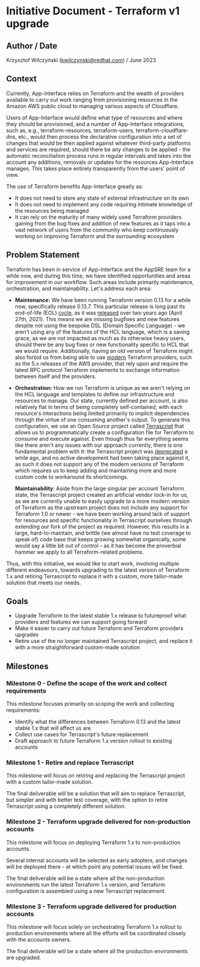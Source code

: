 # Initiative Document - Terraform v1 upgrade

## Author / Date

Krzysztof Wilczyński ([kwilczynski@redhat.com][author]) / June 2023

## Context

Currently, App-Interface relies on Terraform and the wealth of providers available to carry out work ranging from
provisioning resources in the Amazon AWS public cloud to managing various aspects of Cloudflare.

Users of App-Interface would define what type of resources and where they should be provisioned, and a number of
App-Interface integrations, such as, e.g., terraform-resources, terraform-users, terraform-cloudflare-dns, etc., would
then process the declarative configuration into a set of changes that would be then applied against whatever third-party
platforms and services are required, should there be any changes to be applied - the automatic reconciliation process
runs in regular intervals and takes into the account any additions, removals or updates for the resources App-Interface
manages. This takes place entirely transparently from the users' point of view.

The use of Terraform benefits App-Interface greatly as:

- It does not need to store any state of external infrastructure on its own
- It does not need to implement any code requiring intimate knowledge of the resources being managed
- It can rely on the maturity of many widely used Terraform providers gaining from the bug fixes and addition
  of new features as it taps into a vast network of users from the community who keep continuously working on
  improving Terraform and the surrounding ecosystem

## Problem Statement

Terraform has been in service of App-Interface and the AppSRE team for a while now, and during this time, we have
identified opportunities and areas for improvement in our workflow. Such areas include primarily maintenance,
orchestration, and maintainability. Let's address each area:

- **Maintenance:** We have been running Terraform version 0.13 for a while now, specifically release 0.13.7. This
  particular release is long past its end-of-life (EOL) [cycle][hashicorp-eol], as it was [released][terraform-release]
  over two years ago (April 27th, 2021). This means we are missing bugfixes and new features despite not using the
  bespoke DSL (Domain Specific Language) - we aren't using any of the features of the HCL language, which is a saving
  grace, as we are not impacted as much as its otherwise heavy users, should there be any bug fixes or new functionality
  specific to HCL that we would require. Additionally, having an old version of Terraform might also forbid us from
  being able to use [modern][terraform-promise] Terraform providers, such as the 5.x releases of the AWS provider, that
  rely upon and require the latest RPC protocol Terraform implements to exchange information between itself and the
  providers.

- **Orchestration:** How we run Terraform is unique as we aren't relying on the HCL language and templates to define our
  infrastructure and resources to manage. Our state, currently defined per account, is also relatively flat in terms of
  being completely self-contained, with each resource's interactions being limited primarily to implicit dependencies
  through the virtue of one consuming another's output. To generate this configuration, we use an Open Source project
  called [Terrascript][terrascript-github] that allows us to programmatically create a configuration file for Terraform
  to consume and execute against. Even though thus far everything seems like there aren't any issues with our approach
  currently, there is one fundamental problem with it: the Terrascript project was [deprecated][terrascript-deprecated]
  a while ago, and no active development had been taking place against it, as such it does not support any of the modern
  versions of Terraform which requires us to keep adding and maintaining more and more custom code to workaround its
  shortcomings.

  **Maintainability**: Aside from the large singular per account Terraform state, the Terrascript project created an
  artificial vendor lock-in for us, as we are currently unable to easily upgrade to a more modern version of Terraform
  as the upstream project does not include any support for Terraform 1.0 or newer - we have been working around lack of
  support for resources and specific functionality in Terrascript ourselves through extending our fork of the project as
  required. However, this results in a large, hard-to-maintain, and brittle (we almost have no test coverage to speak
  of) code base that keeps growing somewhat organically, some would say a little bit out of control - as it has become
  the proverbial hammer we apply to all Terraform-related problems.

Thus, with this initiative, we would like to start work, involving multiple different endeavours, towards upgrading to
the latest version of Terraform 1.x and retiring Terrascript to replace it with a custom, more tailor-made solution that
meets our needs.

## Goals

- Upgrade Terraform to the latest stable 1.x release to futureproof what providers and features we can support going forward
- Make it easier to carry out future Terraform and Terraform providers upgrades
- Retire use of the no longer maintained Terrascript project, and replace it with a more straightforward custom-made solution

## Milestones

### Milestone 0 - Define the scope of the work and collect requirements

This milestone focuses primarily on scoping the work and collecting requirements:

- Identify what the differences between Terraform 0.13 and the latest stable 1.x that will affect us are
- Collect use cases for Terrascript's future replacement
- Draft approach to future Terraform 1.x version rollout to existing accounts

### Milestone 1 - Retire and replace Terrascript

This milestone will focus on retiring and replacing the Terrascript project with a custom tailor-made solution.

The final deliverable will be a solution that will aim to replace Terrascript, but simpler and with better test
coverage, with the option to retire Terrascript using a completely different solution.

### Milestone 2 - Terraform upgrade delivered for non-production accounts

This milestone will focus on deploying Terraform 1.x to non-production accounts.

Several internal accounts will be selected as early adopters, and changes will be deployed there - at which point any
potential issues will be fixed.

The final deliverable will be a state where all the non-production environments run the latest Terraform 1.x version,
and Terraform configuration is assembled using a new Terrascript replacement.

### Milestone 3 - Terraform upgrade delivered for production accounts

This milestone will focus solely on orchestrating Terraform 1.x rollout to production environments where all the efforts
will be coordinated closely with the accounts owners.

The final deliverable will be a state where all the production environments are upgraded.

[author]: mailto:kwilczynski@redhat.com
[hashicorp-eol]: https://support.hashicorp.com/hc/en-us/articles/360021185113-Support-Period-and-End-of-Life-EOL-Policy
[terraform-release]: https://github.com/hashicorp/terraform/releases/tag/v0.13.7
[terraform-promise]: https://developer.hashicorp.com/terraform/language/v1-compatibility-promises
[terrascript-github]: https://github.com/starhawking/python-terrascript
[terrascript-deprecated]: https://github.com/starhawking/python-terrascript/issues/160
